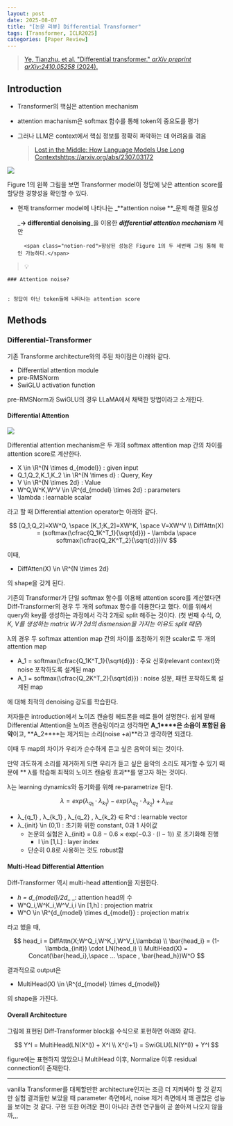 ```yaml
---
layout: post
date: 2025-08-07
title: "[논문 리뷰] Differential Transformer"
tags: [Transformer, ICLR2025]
categories: [Paper Review]
---
```


> [Ye, Tianzhu, et al. "Differential transformer." ](https://arxiv.org/abs/2410.05258)[_arXiv preprint arXiv:2410.05258_](https://arxiv.org/abs/2410.05258)[ (2024).](https://arxiv.org/abs/2410.05258)



## Introduction

- Transformer의 핵심은 attention mechanism
- attention machanism은 softmax 함수를 통해 token의 중요도를 평가
- 그러나 LLM은 context에서 핵심 정보를 정확히 파악하는 데 어려움을 겪음

	> [Lost in the Middle: How Language Models Use Long Contextshttps://arxiv.org/abs/2307.03172](https://arxiv.org/abs/2307.03172)


![](https://prod-files-secure.s3.us-west-2.amazonaws.com/542b861c-36a8-4051-84e5-8804b6728dba/9083ea56-691a-4752-ae26-47f403431ac8/image.png?X-Amz-Algorithm=AWS4-HMAC-SHA256&X-Amz-Content-Sha256=UNSIGNED-PAYLOAD&X-Amz-Credential=ASIAZI2LB466VTXY65XW%2F20250815%2Fus-west-2%2Fs3%2Faws4_request&X-Amz-Date=20250815T220045Z&X-Amz-Expires=3600&X-Amz-Security-Token=IQoJb3JpZ2luX2VjEB0aCXVzLXdlc3QtMiJGMEQCIC%2FqWo%2BwJk0F1PajY1O7QBXC8EEvR2c2loJVbJx9a%2FkPAiBdyZRSppwEahtpkEb0V6tYkmYa9cnVgxHvsZMUxQ2WkCr%2FAwhmEAAaDDYzNzQyMzE4MzgwNSIMkO9s5Bz0aQutU72oKtwDCF8epHAFqCPVdWIG8QQLPJRkH4l9hZVPY4QuqHhdFkoiz3BnxPZn7p09tHoMJcb4itb5lH%2FE97U%2FdD%2FCj1o06vsXkrax%2B9tnb36jvLkVc7Y%2BwXZi1RW%2FU%2Fx0rUzixY5sIg3kLPL%2BbLnORQd0RWxbs5Q9udSdghqADvpRStFy4G%2F%2FaeyDVHk9Jhh1z0H0yt6atoui1vhQV7Nqwocme3g2y4eS%2Br0%2Fg0UjRYUVrHtuhbbnTAeEhHRKDALX57ofj0Vi6kQuKm%2FzWXweAoMZ8ZJ%2FbUbXB%2FkG%2FSd%2BoGZ16My0jVXEH9YuhzhB%2BEUc36MhStaXIkzTafP%2BU99u6YKB8iJW%2BOGbNwGFO0loKTi%2FLrUNXZZ0LPIKI74%2F9%2Bn0ipJOMe4rg06rR6Q2fmNV04D38JRJjP1CcYlnf0FPiN%2F4CCGJPIKMJd7X%2B2QCxbIMtpVeRNUS3CPlDdL%2ByxyTMlQ4ChlNOEklYxRJDVfG03bIfoV9q8atHQwZi6t5X73LfzGlOWO9MP205YPBxyKrBtsJufilOsDp599zNJ7B2Z%2FRtZOU084lDtNvSGrXiqsChZXwSWwcf%2BqnA7NGi%2BCjaAcOFIH4ROBIcvCuL3by45Tvy91z14YK9VbSw8tchbnRXVcwqa%2F%2BxAY6pgEoRxVrX6z4Gdv2ETLKLQZ8GaHzgcP0ZQ6%2FlgBEUh9sESXnZNuGzwrmF29pDBKmHwFjoaUfNLF6TcJj10OSYPza2hDxByhDnkVGoSj0CA1BpY3Vjlf2y1bpc5%2FM7iZ9fuwGh8KOUKsFrmmZZkbSAuDPiiDqGdFw41u9KDFVF0WkJWLVV2m8R2sS1Vnh%2FTENaKIx5cXhtDuIsb%2BOGf7e6qouOuUF7wbA&X-Amz-Signature=cb7fbf8d58cb0f3cb54e6a8bba92c1bb40bd84df9c0367f11a08d3d0662d6656&X-Amz-SignedHeaders=host&x-amz-checksum-mode=ENABLED&x-id=GetObject)


Figure 1의 왼쪽 그림을 보면 Transformer model이 정답에 낮은 attention score를 할당한 경향성을 확인할 수 있다.

- 현재 transformer model에 나타나는 _**attention noise **_문제 해결 필요성

	_**→ differential denoising**_을 이용한 _**differential attention mechanism**_ 제안


		<span class="notion-red">향상된 성능은 Figure 1의 두 세번째 그림 통해 확인 가능하다.</span>


> 💡 


	### Attention noise?


	: 정답이 아닌 token들에 나타나는 attention score



## Methods



### Differential-Transformer


기존 Transforme architecture와의 주된 차이점은 아래와 같다.

- Differential attention module
- pre-RMSNorm
- SwiGLU activation function

pre-RMSNorm과 SwiGLU의 경우 LLaMA에서 채택한 방법이라고 소개한다.



#### Differential Attention


![](https://prod-files-secure.s3.us-west-2.amazonaws.com/542b861c-36a8-4051-84e5-8804b6728dba/116d70b2-1963-4810-9167-f4c7d8a06e8f/image.png?X-Amz-Algorithm=AWS4-HMAC-SHA256&X-Amz-Content-Sha256=UNSIGNED-PAYLOAD&X-Amz-Credential=ASIAZI2LB466VTXY65XW%2F20250815%2Fus-west-2%2Fs3%2Faws4_request&X-Amz-Date=20250815T220045Z&X-Amz-Expires=3600&X-Amz-Security-Token=IQoJb3JpZ2luX2VjEB0aCXVzLXdlc3QtMiJGMEQCIC%2FqWo%2BwJk0F1PajY1O7QBXC8EEvR2c2loJVbJx9a%2FkPAiBdyZRSppwEahtpkEb0V6tYkmYa9cnVgxHvsZMUxQ2WkCr%2FAwhmEAAaDDYzNzQyMzE4MzgwNSIMkO9s5Bz0aQutU72oKtwDCF8epHAFqCPVdWIG8QQLPJRkH4l9hZVPY4QuqHhdFkoiz3BnxPZn7p09tHoMJcb4itb5lH%2FE97U%2FdD%2FCj1o06vsXkrax%2B9tnb36jvLkVc7Y%2BwXZi1RW%2FU%2Fx0rUzixY5sIg3kLPL%2BbLnORQd0RWxbs5Q9udSdghqADvpRStFy4G%2F%2FaeyDVHk9Jhh1z0H0yt6atoui1vhQV7Nqwocme3g2y4eS%2Br0%2Fg0UjRYUVrHtuhbbnTAeEhHRKDALX57ofj0Vi6kQuKm%2FzWXweAoMZ8ZJ%2FbUbXB%2FkG%2FSd%2BoGZ16My0jVXEH9YuhzhB%2BEUc36MhStaXIkzTafP%2BU99u6YKB8iJW%2BOGbNwGFO0loKTi%2FLrUNXZZ0LPIKI74%2F9%2Bn0ipJOMe4rg06rR6Q2fmNV04D38JRJjP1CcYlnf0FPiN%2F4CCGJPIKMJd7X%2B2QCxbIMtpVeRNUS3CPlDdL%2ByxyTMlQ4ChlNOEklYxRJDVfG03bIfoV9q8atHQwZi6t5X73LfzGlOWO9MP205YPBxyKrBtsJufilOsDp599zNJ7B2Z%2FRtZOU084lDtNvSGrXiqsChZXwSWwcf%2BqnA7NGi%2BCjaAcOFIH4ROBIcvCuL3by45Tvy91z14YK9VbSw8tchbnRXVcwqa%2F%2BxAY6pgEoRxVrX6z4Gdv2ETLKLQZ8GaHzgcP0ZQ6%2FlgBEUh9sESXnZNuGzwrmF29pDBKmHwFjoaUfNLF6TcJj10OSYPza2hDxByhDnkVGoSj0CA1BpY3Vjlf2y1bpc5%2FM7iZ9fuwGh8KOUKsFrmmZZkbSAuDPiiDqGdFw41u9KDFVF0WkJWLVV2m8R2sS1Vnh%2FTENaKIx5cXhtDuIsb%2BOGf7e6qouOuUF7wbA&X-Amz-Signature=ba9eed55b0a8d1afab9247f15d1745ccaf7dfbf2efa71f44994d4570668e2c7f&X-Amz-SignedHeaders=host&x-amz-checksum-mode=ENABLED&x-id=GetObject)


Differential attention mechanism은 두 개의 softmax attention map 간의 차이를 attention score로 계산한다.

- X \in \R^{N \times d\_{model}} : given input
- Q\_1,Q\_2,K\_1,K\_2 \in \R^{N \times d} : Query, Key
- V \in \R^{N \times 2d} : Value
- W^Q,W^K,W^V \in \R^{d\_{model} \times 2d} : parameters
- \lambda : learnable scalar

라고 할 때 Differential attention operator는 아래와 같다.


$$
[Q_1;Q_2]=XW^Q, \space [K_1;K_2]=XW^K, \space V=XW^V \\
DiffAttn(X) = (softmax(\cfrac{Q_1K^T_1}{\sqrt{d}}) - \lambda \space softmax(\cfrac{Q_2K^T_2}{\sqrt{d}}))V
$$


이때,

- DiffAtten(X) \in \R^{N \times 2d}

의 shape을 갖게 된다.


기존의 Transformer가 단일 softmax 함수를 이용해 attention score를 계산했다면 Diff-Transformer의 경우 두 개의 softmax 함수를 이용한다고 했다. 이를 위해서 query와 key를 생성하는 과정에서 각각 2개로 split 해주는 것이다. <span class="notion-red">(첫 번째 수식, </span><span class="notion-red">_Q, K, V를 생성하는 matrix W가 2d의 dismension을 가지는 이유도 split 때문_</span><span class="notion-red">)</span>


 λ의 경우 두 softmax attention map 간의 차이를 조정하기 위한 scaler로 두 개의 attention map

- A\_1 = softmax(\cfrac{Q\_1K^T\_1}{\sqrt{d}}) : 주요 신호(relevant context)와 noise 포착하도록 설계된 map
- A\_1 = softmax(\cfrac{Q\_2K^T\_2}{\sqrt{d}}) : noise 성분, 패턴 포착하도록 설계된 map 

에 대해 최적의 denoising 강도를 학습한다.


저자들은 introduction에서 노이즈 캔슬링 헤드폰을 예로 들어 설명한다. 쉽게 말해 Differential Attention을 노이즈 캔슬링이라고 생각하면 **A\_1****은 소음이 포함된 음악**이고, **A\_2****는 제거되는 소리(noise +a)**라고 생각하면 되겠다. 


이때 두 map의 차이가 우리가 순수하게 듣고 싶은 음악이 되는 것이다. 


만약 과도하게 소리를 제거하게 되면 우리가 듣고 싶은 음악의 소리도 제거할 수 있기 때문에 ** λ를 학습해 최적의 노이즈 캔슬링 효과**를 얻고자 하는 것이다.


λ는 learning dynamics와 동기화를 위해 re-parametrize 된다.


$$
\lambda = exp(\lambda_{q_1} \cdot \lambda_{k_1}) - exp(\lambda_{q_2} \cdot \lambda_{k_2}) + \lambda_{init}
$$

- λ\_{q\_1} , λ\_{k\_1} , λ\_{q\_2} , λ\_{k\_2} ∈ R^d : learnable vector
- λ\_{init} \in (0,1) : 초기화 위한 constant, 0과 1 사이값
	- 논문의 실험은 λ\_{init} = 0.8 − 0.6 × exp(−0.3 · (l − 1)) 로 초기화해 진행
		- l \in [1,L] : layer index
	- 단순히 0.8로 사용하는 것도 robust함


#### **Multi-Head Differential Attention**


Diff-Transformer 역시 multi-head attention을 지원한다.

- _h = d\_{model}/2d__ _: attention head의 수
- W^Q\_i,W^K\_i,W^V\_i,i \in [1,h] : projection matrix
- W^O \in \R^{d\_{model} \times d\_{model}} : projection matrix

라고 했을 때,


$$
head_i = DiffAttn(X;W^Q_i,W^K_i,W^V_i,\lambda) \\
\bar{head_i} = (1-\lambda_{init}) \cdot LN(head_i) \\
MultiHead(X) = Concat(\bar{head_i},\space ... \space , \bar{head_h})W^O
$$


결과적으로 output은

- MultiHead(X) \in \R^{d\_{model} \times d\_{model}}

의 shape을 가진다.



#### Overall Architecture


그림에 표현된 Diff-Transformer block을 수식으로 표현하면 아래와 같다.


$$
Y^l = MultiHead(LN(X^l)) + X^l \\
X^{l+1} = SwiGLU(LN(Y^l)) + Y^l
$$


figure에는 표현하지 않았으나 MultiHead 이후, Normalize 이후 residual connection이 존재한다.


---


vanilla Transformer를 대체할만한 architecture인지는 조금 더 지켜봐야 할 것 같지만 실험 결과들만 보았을 때 parameter 측면에서, noise 제거 측면에서 꽤 괜찮은 성능을 보이는 것 같다. 구현 또한 어려운 편이 아니라 관련 연구들이 곧 쏟아져 나오지 않을까,,,

